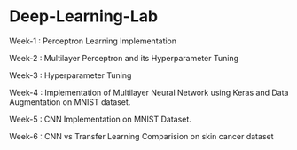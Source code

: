 # Deep-Learning-Lab

Week-1 : Perceptron Learning Implementation 

Week-2 : Multilayer Perceptron and its Hyperparameter Tuning

Week-3 : Hyperparameter Tuning 

Week-4 : Implementation of Multilayer Neural Network using Keras and Data Augmentation on MNIST dataset.

Week-5 : CNN Implementation on MNIST Dataset.

Week-6 : CNN vs Transfer Learning Comparision on skin cancer dataset
